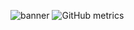 ![banner](banner.png)
![GitHub metrics](https://metrics.lecoq.io/Loeka1234?base.header=0&base.metadata=0&pagespeed=1&languages=1&pagespeed.detailed=false)
